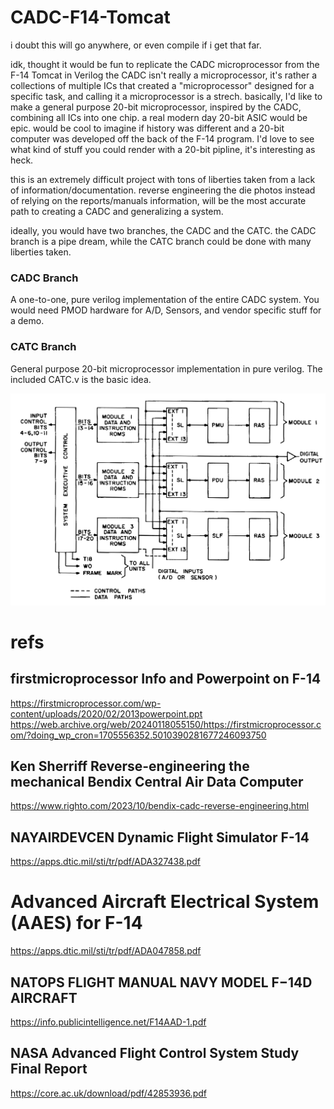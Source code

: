 # CADC-F14-Tomcat

i doubt this will go anywhere, or even compile if i get that far. 

idk, thought it would be fun to replicate the CADC microprocessor from the F-14 Tomcat in Verilog
the CADC isn't really a microprocessor, it's rather a collections of multiple ICs that created a "microprocessor" designed for a specific task, and calling it a microprocessor is a strech. 
basically, I'd like to make a general purpose 20-bit microprocessor, inspired by the CADC, combining all ICs into one chip. a real modern day 20-bit ASIC would be epic.
would be cool to imagine if history was different and a 20-bit computer was developed off the back of the F-14 program. 
I'd love to see what kind of stuff you could render with a 20-bit pipline, it's interesting as heck.

this is an extremely difficult project with tons of liberties taken from a lack of information/documentation.
reverse engineering the die photos instead of relying on the reports/manuals information, will be the most accurate path to creating a CADC and generalizing a system.

ideally, you would have two branches, the CADC and the CATC. the CADC branch is a pipe dream, while the CATC branch could be done with many liberties taken.
### CADC Branch
  A one-to-one, pure verilog implementation of the entire CADC system.
  You would need PMOD hardware for A/D, Sensors, and vendor specific stuff for a demo.
### CATC Branch
  General purpose 20-bit microprocessor implementation in pure verilog. The included CATC.v is the basic idea.

![alt text](https://github.com/SaxonRah/CADC-F14-Tomcat/blob/main/fig_outline.png?raw=true)

# refs
## firstmicroprocessor Info and Powerpoint on F-14
  https://firstmicroprocessor.com/wp-content/uploads/2020/02/2013powerpoint.ppt
  https://web.archive.org/web/20240118055150/https://firstmicroprocessor.com/?doing_wp_cron=1705556352.5010390281677246093750
## Ken Sherriff Reverse-engineering the mechanical Bendix Central Air Data Computer
  https://www.righto.com/2023/10/bendix-cadc-reverse-engineering.html
## NAYAIRDEVCEN Dynamic Flight Simulator F-14
  https://apps.dtic.mil/sti/tr/pdf/ADA327438.pdf
# Advanced Aircraft Electrical System (AAES) for F-14
  https://apps.dtic.mil/sti/tr/pdf/ADA047858.pdf
## NATOPS FLIGHT MANUAL NAVY MODEL F−14D AIRCRAFT
  https://info.publicintelligence.net/F14AAD-1.pdf
## NASA Advanced Flight Control System Study Final Report 
  https://core.ac.uk/download/pdf/42853936.pdf
